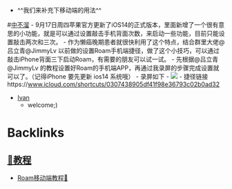 - ^^我们来补充下移动端的用法^^

#[中不溜](中不溜.md)
    - 9月17日周四苹果官方更新了iOS14的正式版本，里面新增了一个很有意思的小功能，就是可以通过设置敲击手机背面次数，来启动一些功能，目前只能设置敲击两次和三次。
    - 作为懒癌晚期患者就很快利用了这个特点，结合群里大佬@吕立青@JimmyLv 以前做的设置Roam手机端捷径，做了这个小技巧，可以通过敲击iPhone背面三下启动Roam，有需要的朋友可以试一试。
    - 先根据@吕立青@JimmyLv 的教程设置好Roam的手机端APP，再通过我录屏的步骤完成设置就可以了。（记得iPhone 要先更新 ios14 系统哦）
    - 录屏如下
        - ![](../images/OV5oT-ZioA.gif?)
        - 捷径链接https://www.icloud.com/shortcuts/0307438905df41f98e36793c02b0ad32
- [Ivan](Ivan.md)
    - welcome;)

# Backlinks
## [📘教程](📘教程.md)
- [Roam移动端教程🏃](Roam移动端教程🏃.md)

